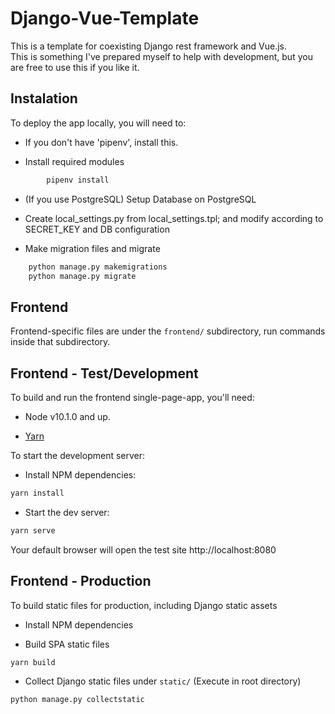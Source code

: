 # Django-Vue-Template

This is a template for coexisting Django rest framework and Vue.js.  
This is something I've prepared myself to help with development, but you are free to use this if you like it.

## Instalation

To deploy the app locally, you will need to:

- If you don't have 'pipenv', install this.

- Install required modules

```sh
        pipenv install
```

- (If you use PostgreSQL) Setup Database on PostgreSQL 

- Create local_settings.py from local_settings.tpl; and modify according to SECRET_KEY and DB configuration

- Make migration files and migrate

```sh
    python manage.py makemigrations
    python manage.py migrate
```

## Frontend

Frontend-specific files are under the `frontend/` subdirectory, run commands inside that subdirectory.

## Frontend - Test/Development

To build and run the frontend single-page-app, you'll need:

- Node v10.1.0 and up.

- [Yarn](https://yarnpkg.com/)

To start the development server:

- Install NPM dependencies:

```sh
yarn install
```

- Start the dev server:

```sh
yarn serve
```

Your default browser will open the test site http://localhost:8080

## Frontend - Production

To build static files for production, including Django static assets

- Install NPM dependencies

- Build SPA static files

```sh
yarn build
```

- Collect Django static files under `static/` (Execute in root directory)

```sh
python manage.py collectstatic
```

